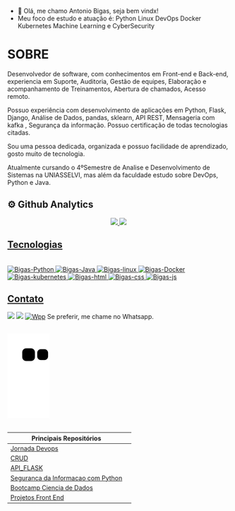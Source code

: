- 👋 Olá, me chamo Antonio Bigas, seja bem vindx!
-  Meu foco de estudo e atuação é: Python Linux DevOps Docker Kubernetes Machine Learning e CyberSecurity


# SOBRE

Desenvolvedor de software, com conhecimentos em Front-end e Back-end, experiencia em Suporte, Auditoria, Gestão de equipes, Elaboração e acompanhamento de Treinamentos, Abertura de chamados, Acesso remoto. 

Possuo experiência com desenvolvimento de aplicações em Python, Flask, Django, Análise de Dados, pandas, sklearn, API REST, Mensageria com kafka , Segurança da informação. Possuo certificação de todas tecnologias citadas.

Sou uma pessoa dedicada, organizada e possuo facilidade de aprendizado, gosto muito de tecnologia.

Atualmente cursando o 4ºSemestre de Analise e Desenvolvimento de Sistemas na UNIASSELVI, mas além da faculdade estudo sobre DevOps, Python e Java.


## 

 ## ⚙️ Github Analytics
<div align="center">

  <a href="https://github.com/antoniobigas">
  <img height="180em" src="https://github-readme-stats.vercel.app/api?username=antoniobigas&show_icons=true&theme=dark&include_all_commits=true&count_private=true"/>
  <img height="180em" src="https://github-readme-stats.vercel.app/api/top-langs/?username=antoniobigas&layout=compact&langs_count=7&theme=dark"/>
 
</div>


## 
  
## Tecnologias
<div style="display: inline_block"> <br>
<img  alt="Bigas-Python" height="60" width="50" src="https://cdn.jsdelivr.net/gh/devicons/devicon/icons/python/python-original-wordmark.svg" />
 <img alt="Bigas-Java" height="60" width="50"  src="https://cdn.jsdelivr.net/gh/devicons/devicon/icons/java/java-original-wordmark.svg" />
<img alt="Bigas-linux" height="60" width="50" src="https://cdn.jsdelivr.net/gh/devicons/devicon/icons/linux/linux-original.svg" />
<img alt="Bigas-Docker" height="60" width="50" src="https://cdn.jsdelivr.net/gh/devicons/devicon/icons/docker/docker-original-wordmark.svg" />
<img alt="Bigas-kubernetes" height="60" width="50"src="https://cdn.jsdelivr.net/gh/devicons/devicon/icons/kubernetes/kubernetes-plain.svg" />
<img alt="Bigas-html" height="60" width="50"src="https://cdn.jsdelivr.net/gh/devicons/devicon/icons/html5/html5-original.svg" />
<img alt="Bigas-css" height="60" width="50" src="https://cdn.jsdelivr.net/gh/devicons/devicon/icons/css3/css3-original.svg" />
<img alt="Bigas-js" height="40" width="35"src="https://cdn.jsdelivr.net/gh/devicons/devicon/icons/javascript/javascript-original.svg" />
  
</div>

 
 ##
 
  ## Contato
  
 <div>
<a href = "mailto:antoniobigas@gmail.com"><img src="https://img.shields.io/badge/-Gmail-%23333?style=for-the-badge&logo=gmail&logoColor=white" target="_blank"></a>
<a href="https://www.linkedin.com/in/antoniobigasn/" target="_blank"><img src="https://img.shields.io/badge/-LinkedIn-%230077B5?style=for-the-badge&logo=linkedin&logoColor=white" target="_blank"></a> 
 <a href="https://wa.me/5511954332387"><img src="https://img.icons8.com/color/512/whatsapp--v6.png" alt="Wpp" style="width:42px;height:42px;"></a>  Se preferir, me chame no Whatsapp.
  
</div>
  
  
##   
  
 <div>
   
![snake gif](https://github.com/antoniobigas/antoniobigas/blob/output/github-contribution-grid-snake.svg) 
   
</div>

## 

<div> 
  
|Principais Repositórios| |
|--|--|
| [Jornada Devops](https://github.com/antoniobigas/Jornada-DevOps)  |
| [CRUD](https://github.com/antoniobigas/crud1)  |
| [API_FLASK](https://github.com/antoniobigas/API_FLASK) | 
| [Seguranca da Informacao com Python](https://github.com/antoniobigas/cybersecuritypy)  |
| [Bootcamp Ciencia de Dados](https://github.com/antoniobigas/BootCamp-Geracao-tech-unimed-bh)  |
| [Projetos Front End](https://github.com/antoniobigas/Projetos-HTML-CSS)  |


</div>
